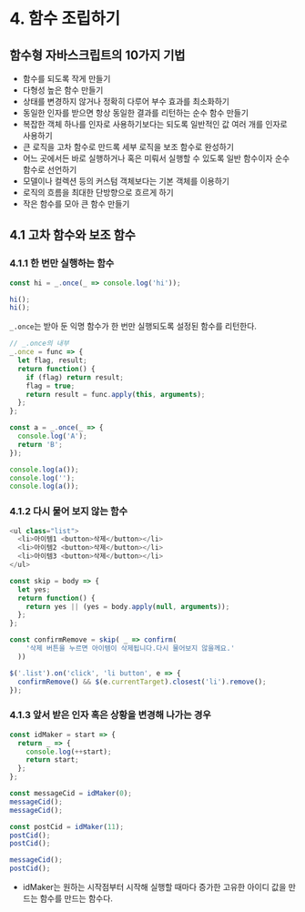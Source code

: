 # 4. 함수 조립하기

## 함수형 자바스크립트의 10가지 기법

* 함수를 되도록 작게 만들기
* 다형성 높은 함수 만들기
* 상태를 변경하지 않거나 정확히 다루어 부수 효과를 최소화하기
* 동일한 인자를 받으면 항상 동일한 결과를 리턴하는 순수 함수 만들기
* 복잡한 객체 하나를 인자로 사용하기보다는 되도록 일반적인 값 여러 개를 인자로 사용하기
* 큰 로직을 고차 함수로 만드록 세부 로직을 보조 함수로 완성하기
* 어느 곳에서든 바로 실행하거나 혹은 미뤄서 실행할 수 있도록 일반 함수이자 순수 함수로 선언하기
* 모델이나 컬렉션 등의 커스텀 객체보다는 기본 객체를 이용하기
* 로직의 흐름을 최대한 단방향으로 흐르게 하기
* 작은 함수를 모아 큰 함수 만들기

## 4.1 고차 함수와 보조 함수

### 4.1.1 한 번만 실행하는 함수

```js
const hi = _.once(_ => console.log('hi'));

hi();
hi();
```

`_.once`는 받아 둔 익명 함수가 한 번만 실행되도록 설정된 함수를 리턴한다.

```js
// _.once의 내부
_.once = func => {
  let flag, result;
  return function() {
    if (flag) return result;
    flag = true;
    return result = func.apply(this, arguments);
  };
};

const a = _.once(_ => {
  console.log('A');
  return 'B';
});

console.log(a());
console.log('');
console.log(a());
```

### 4.1.2 다시 물어 보지 않는 함수

```js
<ul class="list">
  <li>아이템1 <button>삭제</button></li>
  <li>아이템2 <button>삭제</button></li>
  <li>아이템3 <button>삭제</button></li>
</ul>

const skip = body => {
  let yes;
  return function() {
    return yes || (yes = body.apply(null, arguments));
  };
};

const confirmRemove = skip( _ => confirm(
    '삭제 버튼을 누르면 아이템이 삭제됩니다.다시 물어보지 않을께요.'
  ))

$('.list').on('click', 'li button', e => {
  confirmRemove() && $(e.currentTarget).closest('li').remove();
});
```

### 4.1.3 앞서 받은 인자 혹은 상황을 변경해 나가는 경우

```js
const idMaker = start => {
  return _ => {
    console.log(++start);
    return start;
  };
};

const messageCid = idMaker(0);
messageCid();
messageCid();

const postCid = idMaker(11);
postCid();
postCid();

messageCid();
postCid();
```

* idMaker는 원하는 시작점부터 시작해 실행할 때마다 증가한 고유한 아이디 값을 만드는 함수를 만드는 함수다.